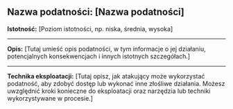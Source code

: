 ## Nazwa podatności: [Nazwa podatności]

**Istotność:** [Poziom istotności, np. niska, średnia, wysoka]

---

**Opis:**
[Tutaj umieść opis podatności, w tym informacje o jej działaniu, potencjalnych konsekwencjach i innych istotnych szczegółach.]

---

**Technika eksploatacji:**
[Tutaj opisz, jak atakujący może wykorzystać podatność, aby zdobyć dostęp lub wykonać inne złośliwe działania. Możesz uwzględnić kroki konieczne do eksploatacji oraz narzędzia lub techniki wykorzystywane w procesie.]

